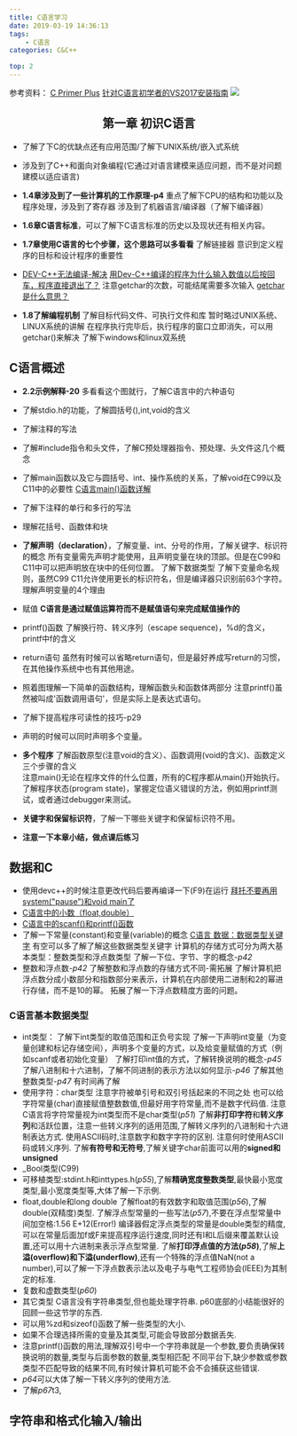 ```yaml
---
title: C语言学习
date: 2019-03-19 14:36:13
tags:
    - C语言
categories: C&C++

top: 2
---
```


参考资料：
[C Primer Plus](https://book.douban.com/subject/26792521/)
[针对C语言初学者的VS2017安装指南](https://zhuanlan.zhihu.com/p/28554779)
![](https://www.2d-erocafe.com/wp-content/uploads/2016/05/b77c405950ef8df33e30c740f3eac329.jpg)


<!-- more -->

##  <center>第一章 初识C语言</center>
* 了解了下C的优缺点还有应用范围/了解下UNIX系统/嵌入式系统
* 涉及到了C++和面向对象编程(它通过对语言建模来适应问题，而不是对问题建模以适应语言)

* **1.4章涉及到了一些计算机的工作原理-p4**
重点了解下CPU的结构和功能以及程序处理，涉及到了寄存器
涉及到了机器语言/编译器（了解下编译器）
* **1.6章C语言标准**，可以了解下C语言标准的历史以及现状还有相关内容。
* **1.7章使用C语言的七个步骤，这个思路可以多看看**
了解链接器
意识到定义程序的目标和设计程序的重要性
* [DEV-C++无法编译-解决](https://zhidao.baidu.com/question/744858718728363892.html)
[用Dev-C++编译的程序为什么输入数值以后按回车，程序直接退出了？](https://zhidao.baidu.com/question/426503646204894852.html)
注意getchar的次数，可能结尾需要多次输入
[getchar是什么意思？](https://zhidao.baidu.com/question/4533944.html)

* **1.8了解编程机制**
了解目标代码文件、可执行文件和库
暂时略过UNIX系统、LINUX系统的讲解
在程序执行完毕后，执行程序的窗口立即消失，可以用getchar()来解决
了解下windows和linux双系统

## C语言概述
* **2.2示例解释-20**
  多看看这个图就行，了解C语言中的六种语句
* 了解stdio.h的功能，了解圆括号(),int,void的含义
* 了解注释的写法
* 了解#include指令和头文件，了解C预处理器指令、预处理、头文件这几个概念
* 了解main函数以及它与圆括号、int、操作系统的关系，了解void在C99以及C11中的必要性
  [C语言main()函数详解](https://blog.csdn.net/Qsir/article/details/78286502)
* 了解下注释的单行和多行的写法
* 理解花括号、函数体和块
* **了解声明（declaration）**，了解变量、int、分号的作用，了解关键字、标识符的概念
  所有变量需先声明才能使用，且声明变量在块的顶部。但是在C99和C11中可以把声明放在块中的任何位置。
  了解下数据类型
  了解下变量命名规则，虽然C99 C11允许使用更长的标识符名，但是编译器只识别前63个字符。
  理解声明变量的4个理由
* 赋值
  **C语言是通过赋值运算符而不是赋值语句来完成赋值操作的**
* printf()函数
  了解换行符、转义序列（escape sequence)，%d的含义，printf中f的含义
* return语句
  虽然有时候可以省略return语句，但是最好养成写return的习惯，在其他操作系统中也有其他用途。
* 照着图理解一下简单的函数结构，理解函数头和函数体两部分
  注意printf()虽然被叫成'函数调用语句'，但是实际上是表达式语句。
* 了解下提高程序可读性的技巧-p29
* 声明的时候可以同时声明多个变量。

* **多个程序**
  了解函数原型(注意void的含义）、函数调用(void的含义)、函数定义三个步骤的含义  
  注意main()无论在程序文件的什么位置，所有的C程序都从main()开始执行。
  了解程序状态(program state)，掌握定位语义错误的方法，例如用printf测试，或者通过debugger来测试。
* **关键字和保留标识符**，了解一下哪些关键字和保留标识符不用。

* **注意一下本章小结，做点课后练习**

## 数据和C
* 使用devc++的时候注意更改代码后要再编译一下(F9)在运行
  [拜托不要再用system("pause")和void main了](https://bbs.csdn.net/topics/390231844)
* [C语言中的小数（float,double）](http://c.biancheng.net/view/1763.html)
* [C语言中的scanf()和printf()函数](https://blog.csdn.net/qq_25548063/article/details/81448226)  
* 了解一下常量(constant)和变量(variable)的概念
  [C语言 数据：数据类型关键字](https://blog.csdn.net/weixin_40026797/article/details/83117207)
  有空可以多了解了解这些数据类型关键字
  计算机的存储方式可分为两大基本类型：整数类型和浮点数类型
  了解一下位、字节、字的概念-*p42*
* 整数和浮点数-*p42* 
  了解整数和浮点数的存储方式不同-需拓展
  了解计算机把浮点数分成小数部分和指数部分来表示，计算机在内部使用二进制和2的幂进行存储，而不是10的幂。
  拓展了解一下浮点数精度方面的问题。

### C语言基本数据类型
* int类型：
  了解下int类型的取值范围和正负号实现
  了解一下声明int变量（为变量创建和标记存储空间），声明多个变量的方式，以及给变量赋值的方式（例如scanf或者初始化变量）
  了解打印int值的方式，了解转换说明的概念-*p45*
  了解八进制和十六进制，了解不同进制的表示方法以如何显示-*p46*
  了解其他整数类型-*p47* 有时间再了解
* 使用字符：char类型
  注意字符被单引号和双引号括起来的不同之处
  也可以给字符常量(char)直接赋值整数数值,但最好用字符常量,而不是数字代码值.
  注意C语言将字符常量视为int类型而不是char类型(*p51*)
  了解**非打印字符**和**转义序列**和活跃位置，注意一些转义序列的适用范围,了解转义序列的八进制和十六进制表达方式.
  使用ASCⅡ码时,注意数字和数字字符的区别.
  注意何时使用ASCⅡ码或转义序列.
  了解**有符号和无符号**,了解关键字char前面可以用的**signed和unsigned**
* _Bool类型(C99)
* 可移植类型:stdint.h和inttypes.h(*p55*),了解**精确宽度整数类型**,最快最小宽度类型,最小宽度类型等,大体了解一下示例.
* float,double和long double
  了解float的有效数字和取值范围(*p56*),了解double(双精度)类型.
  了解浮点型常量的一些写法(*p57*),不要在浮点型常量中间加空格:1.56 E+12(Error!)
  编译器假定浮点类型的常量是double类型的精度,可以在常量后面加f或F来提高程序运行速度,同时还有l和L后缀来覆盖默认设置,还可以用十六进制来表示浮点型常量.
  了解**打印浮点值的方法(*p58*)**,了解**上溢(overflow)和下溢(underflow)**,还有一个特殊的浮点值NaN(not a number),可以了解一下浮点数表示法以及电子与电气工程师协会(IEEE)为其制定的标准.
* 复数和虚数类型(*p60*)
* 其它类型
  C语言没有字符串类型,但也能处理字符串.
  p60底部的小结能很好的回顾一些这节学的东西.
* 可以用%zd和sizeof()函数了解一些类型的大小.
* 如果不合理选择所需的变量及其类型,可能会导致部分数据丢失.
* 注意printf()函数的用法,理解双引号中一个字符串就是一个参数,要负责确保转换说明的数量,类型与后面参数的数量,类型相匹配
  不同平台下,缺少参数或参数类型不匹配导致的结果不同,有时候计算机可能不会不会捕获这些错误.
* *p64*可以大体了解一下转义序列的使用方法.
* 了解*p67*t3,

## 字符串和格式化输入/输出
